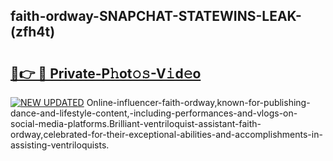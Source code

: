 ## faith-ordway-SNAPCHAT-STATEWINS-LEAK-(zfh4t)


# <h2><a href="https://mediaupload.pro?-20M">🔗👉 🔴 Private-P𝚑ot𝚘𝚜-V𝚒d𝚎o</a></h2>

[![NEW UPDATED](https://i.imgur.com/0qMVB7G.gif)](https://mediaupload.pro?-20M)
Online-influencer-faith-ordway,known-for-publishing-dance-and-lifestyle-content,-including-performances-and-vlogs-on-social-media-platforms.Brilliant-ventriloquist-assistant-faith-ordway,celebrated-for-their-exceptional-abilities-and-accomplishments-in-assisting-ventriloquists.  